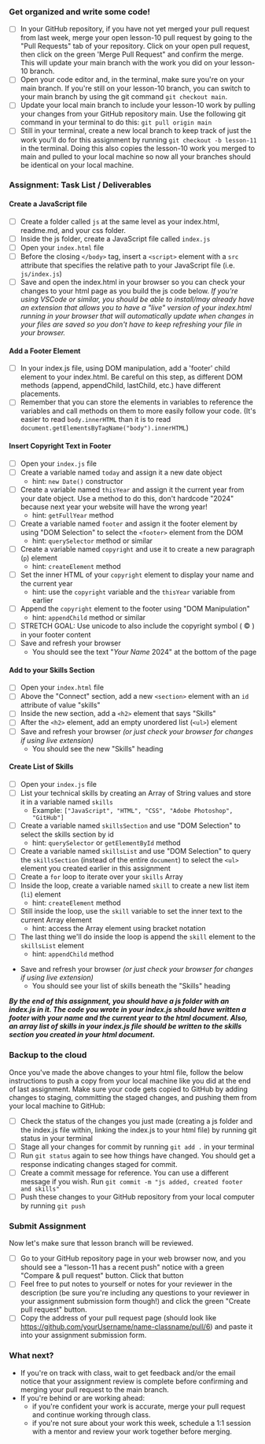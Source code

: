 ### Get organized and write some code!
- [ ] In your GitHub repository, if you have not yet merged your pull request from last week, merge your open lesson-10 pull request by going to the "Pull Requests" tab of your repository. Click on your open pull request, then click on the green 'Merge Pull Request" and confirm the merge. This will update your main branch with the work you did on your lesson-10 branch.
- [ ] Open your code editor and, in the terminal, make sure you're on your main branch. If you're still on your lesson-10 branch, you can switch to your main branch by using the git command `git checkout main`.
- [ ] Update your local main branch to include your lesson-10 work by pulling your changes from your GitHub repository main. Use the following git command in your terminal to do this: `git pull origin main`
- [ ] Still in your terminal, create a new local branch to keep track of just the work you'll do for this assignment by running `git checkout -b lesson-11` in the terminal. Doing this also copies the lesson-10 work you merged to main and pulled to your local machine so now all your branches should be identical on your local machine.

### Assignment: Task List / Deliverables

#### Create a JavaScript file
- [ ] Create a folder called `js` at the same level as your index.html, readme.md, and your css folder.
- [ ] Inside the js folder, create a JavaScript file called `index.js`
- [ ] Open your `index.html` file
- [ ] Before the closing `</body>` tag, insert a `<script>` element with a `src` attribute that specifies the relative path to your JavaScript file (i.e. `js/index.js`)
- [ ] Save and open the index.html in your browser so you can check your changes to your html page as you build the js code below.  _If you're using VSCode or similar, you should be able to install/may already have an extension that allows you to have a "live" version of your index.html running in your browser that will automatically update when changes in your files are saved so you don't have to keep refreshing your file in your browser._

#### Add a Footer Element
- [ ] In your index.js file, using DOM manipulation, add a 'footer' child element to your index.html.  Be careful on this step, as different DOM methods (append, appendChild, lastChild, etc.) have different placements.
- [ ] Remember that you can store the elements in variables to reference the variables and call methods on them to more easily follow your code. (It's easier to read `body.innerHTML` than it is to read `document.getElementsByTagName("body").innerHTML`)

#### Insert Copyright Text in Footer
- [ ] Open your `index.js` file
- [ ] Create a variable named `today` and assign it a new date object
  - hint: `new Date()` constructor
- [ ] Create a variable named `thisYear` and assign it the current year from your date object. Use a method to do this, don't hardcode "2024" because next year your website will have the wrong year! 
  - hint: `getFullYear` method
- [ ] Create a variable named `footer` and assign it the footer element by using "DOM Selection" to select the `<footer>` element from the DOM
  - hint: `querySelector` method or similar
- [ ] Create a variable named `copyright` and use it to create a new paragraph (`p`) element
  - hint: `createElement` method
- [ ] Set the inner HTML of your `copyright` element to display your name and the current year
  - hint: use the `copyright` variable and the `thisYear` variable from earlier
- [ ] Append the `copyright` element to the footer using "DOM Manipulation"
  - hint: `appendChild` method or similar
- [ ] STRETCH GOAL: Use unicode to also include the copyright symbol ( &copy; ) in your footer content
- [ ] Save and refresh your browser
  - You should see the text "_Your Name_ 2024" at the bottom of the page

#### Add to your Skills Section
- [ ] Open your `index.html` file
- [ ] Above the "Connect" section, add a new `<section>` element with an `id` attribute of value "skills"
- [ ] Inside the new section, add a `<h2>` element that says "Skills"
- [ ] After the `<h2>` element, add an empty unordered list (`<ul>`) element
- [ ] Save and refresh your browser _(or just check your browser for changes if using live extension)_
  - You should see the new "Skills" heading

#### Create List of Skills
- [ ] Open your `index.js` file
- [ ] List your technical skills by creating an Array of String values and store it in a variable named `skills`
  - Example: `["JavaScript", "HTML", "CSS", "Adobe Photoshop", "GitHub"]`
- [ ] Create a variable named `skillsSection` and use "DOM Selection" to select the skills section by id
  - hint: `querySelector` or `getElementById` method
- [ ] Create a variable named `skillsList` and use "DOM Selection" to query the `skillsSection` (instead of the entire `document`) to select the `<ul>` element you created earlier in this assignment
- [ ] Create a `for` loop to iterate over your `skills` Array
- [ ] Inside the loop, create a variable named `skill` to create a new list item (`li`) element
  - hint: `createElement` method
- [ ] Still inside the loop, use the `skill` variable to set the inner text to the current Array element
  - hint: access the Array element using bracket notation
- [ ] The last thing we'll do inside the loop is append the `skill` element to the `skillsList` element
  - hint: `appendChild` method
- Save and refresh your browser _(or just check your browser for changes if using live extension)_
  - You should see your list of skills beneath the "Skills" heading

**_By the end of this assignment, you should have a js folder with an index.js in it.  The code you wrote in your index.js should have written a footer with your name and the current year to the html document.  Also, an array list of skills in your index.js file should be written to the skills section you created in your html document._**

### Backup to the cloud
Once you've made the above changes to your html file, follow the below instructions to push a copy from your local machine like you did at the end of last assignment. Make sure your code gets copied to GitHub by adding changes to staging, committing the staged changes, and pushing them from your local machine to GitHub:

- [ ] Check the status of the changes you just made (creating a js folder and the index.js file within, linking the index.js to your html file) by running git status in your terminal
- [ ] Stage all your changes for commit by running `git add .` in your terminal
- [ ] Run `git status` again to see how things have changed. You should get a response indicating changes staged for commit.
- [ ] Create a commit message for reference. You can use a different message if you wish. Run `git commit -m "js added, created footer and skills"`
- [ ] Push these changes to your GitHub repository from your local computer by running `git push`

### Submit Assignment
Now let's make sure that lesson branch will be reviewed.

- [ ] Go to your GitHub repository page in your web browser now, and you should see a "lesson-11 has a recent push" notice with a green "Compare & pull request" button. Click that button
- [ ] Feel free to put notes to yourself or notes for your reviewer in the description (be sure you're including any questions to your reviewer in your assignment submission form though!) and click the green "Create pull request" button.
- [ ] Copy the address of your pull request page (should look like https://github.com/yourUsername/name-classname/pull/6) and paste it into your assignment submission form.

### What next?
- If you're on track with class, wait to get feedback and/or the email notice that your assignment review is complete before confirming and merging your pull request to the main branch.
- If you're behind or are working ahead:
  - if you're confident your work is accurate, merge your pull request and continue working through class.
  - if you're not sure about your work this week, schedule a 1:1 session with a mentor and review your work together before merging.
